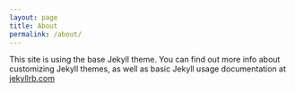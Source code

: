 ```yaml
---
layout: page
title: About
permalink: /about/
---
```


This site is using the base Jekyll theme. You can find out more info about customizing Jekyll themes, as well as basic Jekyll usage documentation at [jekyllrb.com](https://jekyllrb.com/)

